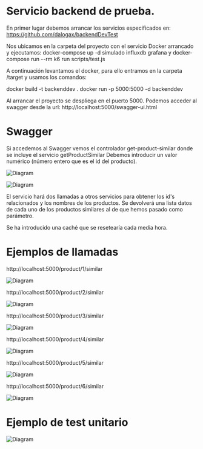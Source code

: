 # Servicio backend de prueba. 

En primer lugar debemos arrancar los servicios especificados en: https://github.com/dalogax/backendDevTest

Nos ubicamos en la carpeta del proyecto con el servicio Docker arrancado y ejecutamos: 
docker-compose up -d simulado influxdb grafana
y 
docker-compose run --rm k6 run scripts/test.js

A continuación levantamos el docker, para ello entramos en la carpeta /target y usamos los comandos: 

docker build -t backenddev .
docker run -p 5000:5000 -d backenddev 

Al arrancar el proyecto se despliega en el puerto 5000. Podemos acceder al swagger desde la url: 
http://localhost:5000/swagger-ui.html 

# Swagger

Si accedemos al Swagger vemos el controlador get-product-similar donde se incluye el servicio getProductSimilar
Debemos introducir un valor numérico (número entero que es el id del producto). 

![Diagram](./src/main/resources/capturas/Captura0.jpg "Swagger") 

![Diagram](./src/main/resources/capturas/Captura0b.jpg "Swagger") 

El servicio hará dos llamadas a otros servicios para obtener los id's relacionados y los nombres de los productos. 
Se devolverá una lista datos de cada uno de los productos similares al de que hemos pasado como parámetro. 

Se ha introducido una caché que se resetearía cada media hora. 


# Ejemplos de llamadas
http://localhost:5000/product/1/similar

![Diagram](./src/main/resources/capturas/Captura1.jpg "Respuesta con idProducto 1") 

http://localhost:5000/product/2/similar

![Diagram](./src/main/resources/capturas/Captura2.jpg "Respuesta con idProducto 2") 

http://localhost:5000/product/3/similar

![Diagram](./src/main/resources/capturas/Captura3.jpg "Respuesta con idProducto 3") 

http://localhost:5000/product/4/similar

![Diagram](./src/main/resources/capturas/Captura4.jpg "Respuesta con idProducto 4") 

http://localhost:5000/product/5/similar

![Diagram](./src/main/resources/capturas/Captura5.jpg "Respuesta con idProducto 5") 

http://localhost:5000/product/6/similar

![Diagram](./src/main/resources/capturas/Captura6.jpg "Respuesta con idProducto 6") 


# Ejemplo de test unitario

![Diagram](./src/main/resources/capturas/Captura7.jpg "Test unitario de ejemplo") 




